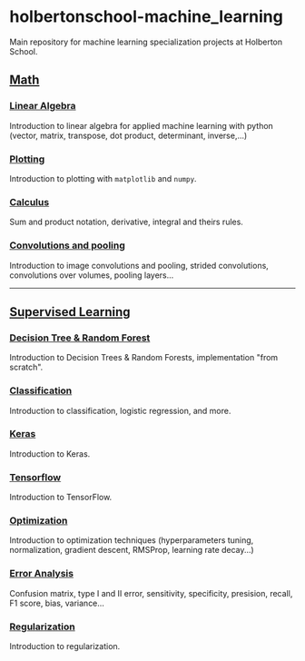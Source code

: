 # holbertonschool-machine_learning
Main repository for machine learning specialization projects at Holberton School.

## [Math](math)

### [Linear Algebra](math/linear_algebra)

Introduction to linear algebra for applied machine learning with python (vector, matrix, transpose, dot product, determinant, inverse,...)

### [Plotting](math/plotting)

Introduction to plotting with `matplotlib` and `numpy`.

### [Calculus](math/calculus)

Sum and product notation, derivative, integral and theirs rules.

### [Convolutions and pooling](math/convolutions_and_pooling)

Introduction to image convolutions and pooling, strided convolutions, convolutions over volumes, pooling layers...

---

## [Supervised Learning](supervised_learning)

### [Decision Tree & Random Forest](supervised_learning/decision_tree)

Introduction to Decision Trees & Random Forests, implementation "from scratch".

### [Classification](supervised_learning/classification)

Introduction to classification, logistic regression, and more.

### [Keras](supervised_learning/keras)

Introduction to Keras.

### [Tensorflow](supervised_learning/tensorflow)

Introduction to TensorFlow.

### [Optimization](supervised_learning/optimization)

Introduction to optimization techniques (hyperparameters tuning, normalization, gradient descent, RMSProp, learning rate decay...)

### [Error Analysis](supervised_learning/error_analysis)

Confusion matrix, type I and II error, sensitivity, specificity, presision, recall, F1 score, bias, variance...

### [Regularization](supervised_learning/regularization)

Introduction to regularization.
